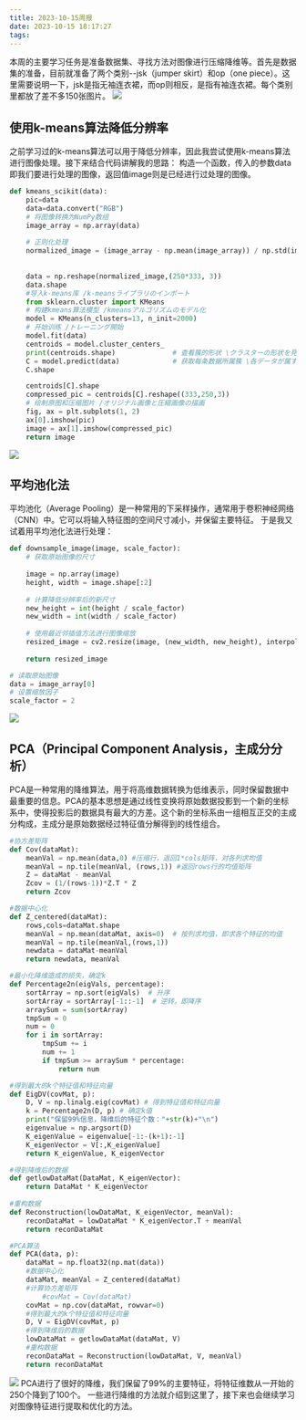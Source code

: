 ```yaml
---
title: 2023-10-15周报
date: 2023-10-15 18:17:27
tags:
---
```

本周的主要学习任务是准备数据集、寻找方法对图像进行压缩降维等。首先是数据集的准备，目前就准备了两个类别--jsk（jumper skirt）和op（one piece）。这里需要说明一下，jsk是指无袖连衣裙，而op则相反，是指有袖连衣裙。每个类别里都放了差不多150张图片。
![](./2023-10-15周报/op%20and%20jsk.jpg)
## 使用k-means算法降低分辨率
之前学习过的k-means算法可以用于降低分辨率，因此我尝试使用k-means算法进行图像处理。接下来结合代码讲解我的思路：
构造一个函数，传入的参数data即我们要进行处理的图像，返回值image则是已经进行过处理的图像。
```py
def kmeans_scikit(data):
    pic=data
    data=data.convert("RGB")
    # 将图像转换为NumPy数组
    image_array = np.array(data)
    
    # 正则化处理
    normalized_image = (image_array - np.mean(image_array)) / np.std(image_array)
    
    
    data = np.reshape(normalized_image,(250*333, 3))
    data.shape
    #导入k-means库 /k-meansライブラリのインポート
    from sklearn.cluster import KMeans
    # 构建kmeans算法模型 /kmeansアルゴリズムのモデル化
    model = KMeans(n_clusters=13, n_init=2000)
    # 开始训练 /トレーニング開始
    model.fit(data)
    centroids = model.cluster_centers_  
    print(centroids.shape)              # 查看簇的形状 \クラスターの形状を見る
    C = model.predict(data)             # 获取每条数据所属簇 \各データが属するクラスタを取得する
    C.shape

    centroids[C].shape  
    compressed_pic = centroids[C].reshape((333,250,3))
    # 绘制原图和压缩图片 /オリジナル画像と圧縮画像の描画
    fig, ax = plt.subplots(1, 2)
    ax[0].imshow(pic)
    image = ax[1].imshow(compressed_pic)
    return image
```
![](./2023-10-15周报/kmeans-output.png)

## 平均池化法
平均池化（Average Pooling）是一种常用的下采样操作，通常用于卷积神经网络（CNN）中。它可以将输入特征图的空间尺寸减小，并保留主要特征。
于是我又试着用平均池化法进行处理：
```py
def downsample_image(image, scale_factor):
    # 获取原始图像的尺寸
    
    image = np.array(image)
    height, width = image.shape[:2]
    
    # 计算降低分辨率后的新尺寸
    new_height = int(height / scale_factor)
    new_width = int(width / scale_factor)
    
    # 使用最近邻插值方法进行图像缩放
    resized_image = cv2.resize(image, (new_width, new_height), interpolation=cv2.INTER_NEAREST)
    
    return resized_image

# 读取原始图像
data = image_array[0]
# 设置缩放因子
scale_factor = 2
```
![](./2023-10-15周报/downsample-output.png)

## PCA（Principal Component Analysis，主成分分析）
PCA是一种常用的降维算法，用于将高维数据转换为低维表示，同时保留数据中最重要的信息。PCA的基本思想是通过线性变换将原始数据投影到一个新的坐标系中，使得投影后的数据具有最大的方差。这个新的坐标系由一组相互正交的主成分构成，主成分是原始数据经过特征值分解得到的线性组合。
```py
#协方差矩阵
def Cov(dataMat):
	meanVal = np.mean(data,0) #压缩行，返回1*cols矩阵，对各列求均值
	meanVal = np.tile(meanVal, (rows,1)) #返回rows行的均值矩阵
	Z = dataMat - meanVal
	Zcov = (1/(rows-1))*Z.T * Z
	return Zcov

#数据中心化
def Z_centered(dataMat):
	rows,cols=dataMat.shape
	meanVal = np.mean(dataMat, axis=0)  # 按列求均值，即求各个特征的均值
	meanVal = np.tile(meanVal,(rows,1))
	newdata = dataMat-meanVal
	return newdata, meanVal

#最小化降维造成的损失，确定k
def Percentage2n(eigVals, percentage):
	sortArray = np.sort(eigVals)  # 升序
	sortArray = sortArray[-1::-1]  # 逆转，即降序
	arraySum = sum(sortArray)
	tmpSum = 0
	num = 0
	for i in sortArray:
		tmpSum += i
		num += 1
		if tmpSum >= arraySum * percentage:
			return num

#得到最大的k个特征值和特征向量
def EigDV(covMat, p):
	D, V = np.linalg.eig(covMat) # 得到特征值和特征向量
	k = Percentage2n(D, p) # 确定k值
	print("保留99%信息，降维后的特征个数："+str(k)+"\n")
	eigenvalue = np.argsort(D)
	K_eigenValue = eigenvalue[-1:-(k+1):-1]
	K_eigenVector = V[:,K_eigenValue]
	return K_eigenValue, K_eigenVector

#得到降维后的数据
def getlowDataMat(DataMat, K_eigenVector):
	return DataMat * K_eigenVector
 
#重构数据
def Reconstruction(lowDataMat, K_eigenVector, meanVal):
	reconDataMat = lowDataMat * K_eigenVector.T + meanVal
	return reconDataMat

#PCA算法
def PCA(data, p):
	dataMat = np.float32(np.mat(data))
	#数据中心化
	dataMat, meanVal = Z_centered(dataMat)
	#计算协方差矩阵
		#covMat = Cov(dataMat)
	covMat = np.cov(dataMat, rowvar=0)
	#得到最大的k个特征值和特征向量
	D, V = EigDV(covMat, p)
	#得到降维后的数据
	lowDataMat = getlowDataMat(dataMat, V)
	#重构数据
	reconDataMat = Reconstruction(lowDataMat, V, meanVal)
	return reconDataMat
```
![](./2023-10-15周报/pca-output.png)
PCA进行了很好的降维，我们保留了99%的主要特征，将特征维数从一开始的250个降到了100个。
一些进行降维的方法就介绍到这里了，接下来也会继续学习对图像特征进行提取和优化的方法。